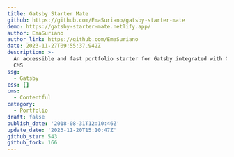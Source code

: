 ```yaml
---
title: Gatsby Starter Mate
github: https://github.com/EmaSuriano/gatsby-starter-mate
demo: https://gatsby-starter-mate.netlify.app/
author: EmaSuriano
author_link: https://github.com/EmaSuriano
date: 2023-11-27T09:55:37.942Z
description: >-
  An accessible and fast portfolio starter for Gatsby integrated with Contentful
  CMS
ssg:
  - Gatsby
css: []
cms:
  - Contentful
category:
  - Portfolio
draft: false
publish_date: '2018-08-31T12:10:46Z'
update_date: '2023-11-20T15:10:47Z'
github_star: 543
github_fork: 166
---
```

